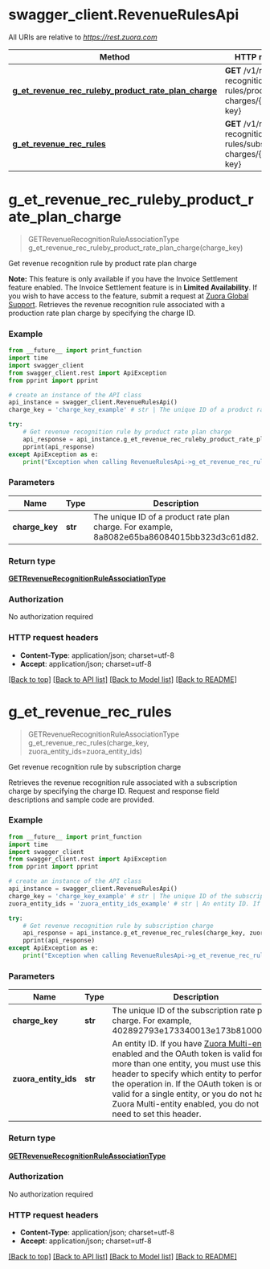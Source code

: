 # swagger_client.RevenueRulesApi

All URIs are relative to *https://rest.zuora.com*

Method | HTTP request | Description
------------- | ------------- | -------------
[**g_et_revenue_rec_ruleby_product_rate_plan_charge**](RevenueRulesApi.md#g_et_revenue_rec_ruleby_product_rate_plan_charge) | **GET** /v1/revenue-recognition-rules/product-charges/{charge-key} | Get revenue recognition rule by product rate plan charge
[**g_et_revenue_rec_rules**](RevenueRulesApi.md#g_et_revenue_rec_rules) | **GET** /v1/revenue-recognition-rules/subscription-charges/{charge-key} | Get revenue recognition rule by subscription charge


# **g_et_revenue_rec_ruleby_product_rate_plan_charge**
> GETRevenueRecognitionRuleAssociationType g_et_revenue_rec_ruleby_product_rate_plan_charge(charge_key)

Get revenue recognition rule by product rate plan charge

**Note:** This feature is only available if you have the Invoice Settlement feature enabled. The Invoice Settlement feature is in **Limited Availability**. If you wish to have access to the feature, submit a request at [Zuora Global Support](http://support.zuora.com/).   Retrieves the revenue recognition rule associated with a production rate plan charge by specifying the charge ID. 

### Example
```python
from __future__ import print_function
import time
import swagger_client
from swagger_client.rest import ApiException
from pprint import pprint

# create an instance of the API class
api_instance = swagger_client.RevenueRulesApi()
charge_key = 'charge_key_example' # str | The unique ID of a product rate plan charge. For example, 8a8082e65ba86084015bb323d3c61d82. 

try:
    # Get revenue recognition rule by product rate plan charge
    api_response = api_instance.g_et_revenue_rec_ruleby_product_rate_plan_charge(charge_key)
    pprint(api_response)
except ApiException as e:
    print("Exception when calling RevenueRulesApi->g_et_revenue_rec_ruleby_product_rate_plan_charge: %s\n" % e)
```

### Parameters

Name | Type | Description  | Notes
------------- | ------------- | ------------- | -------------
 **charge_key** | **str**| The unique ID of a product rate plan charge. For example, 8a8082e65ba86084015bb323d3c61d82.  | 

### Return type

[**GETRevenueRecognitionRuleAssociationType**](GETRevenueRecognitionRuleAssociationType.md)

### Authorization

No authorization required

### HTTP request headers

 - **Content-Type**: application/json; charset=utf-8
 - **Accept**: application/json; charset=utf-8

[[Back to top]](#) [[Back to API list]](../README.md#documentation-for-api-endpoints) [[Back to Model list]](../README.md#documentation-for-models) [[Back to README]](../README.md)

# **g_et_revenue_rec_rules**
> GETRevenueRecognitionRuleAssociationType g_et_revenue_rec_rules(charge_key, zuora_entity_ids=zuora_entity_ids)

Get revenue recognition rule by subscription charge

Retrieves the revenue recognition rule associated with a subscription charge by specifying the charge ID. Request and response field descriptions and sample code are provided. 

### Example
```python
from __future__ import print_function
import time
import swagger_client
from swagger_client.rest import ApiException
from pprint import pprint

# create an instance of the API class
api_instance = swagger_client.RevenueRulesApi()
charge_key = 'charge_key_example' # str | The unique ID of the subscription rate plan charge. For example, 402892793e173340013e173b81000012. 
zuora_entity_ids = 'zuora_entity_ids_example' # str | An entity ID. If you have [Zuora Multi-entity](https://knowledgecenter.zuora.com/BB_Introducing_Z_Business/Multi-entity) enabled and the OAuth token is valid for more than one entity, you must use this header to specify which entity to perform the operation in. If the OAuth token is only valid for a single entity, or you do not have Zuora Multi-entity enabled, you do not need to set this header.  (optional)

try:
    # Get revenue recognition rule by subscription charge
    api_response = api_instance.g_et_revenue_rec_rules(charge_key, zuora_entity_ids=zuora_entity_ids)
    pprint(api_response)
except ApiException as e:
    print("Exception when calling RevenueRulesApi->g_et_revenue_rec_rules: %s\n" % e)
```

### Parameters

Name | Type | Description  | Notes
------------- | ------------- | ------------- | -------------
 **charge_key** | **str**| The unique ID of the subscription rate plan charge. For example, 402892793e173340013e173b81000012.  | 
 **zuora_entity_ids** | **str**| An entity ID. If you have [Zuora Multi-entity](https://knowledgecenter.zuora.com/BB_Introducing_Z_Business/Multi-entity) enabled and the OAuth token is valid for more than one entity, you must use this header to specify which entity to perform the operation in. If the OAuth token is only valid for a single entity, or you do not have Zuora Multi-entity enabled, you do not need to set this header.  | [optional] 

### Return type

[**GETRevenueRecognitionRuleAssociationType**](GETRevenueRecognitionRuleAssociationType.md)

### Authorization

No authorization required

### HTTP request headers

 - **Content-Type**: application/json; charset=utf-8
 - **Accept**: application/json; charset=utf-8

[[Back to top]](#) [[Back to API list]](../README.md#documentation-for-api-endpoints) [[Back to Model list]](../README.md#documentation-for-models) [[Back to README]](../README.md)

